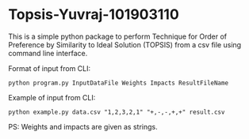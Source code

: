 # Topsis-Yuvraj-101903110
This is a simple python package to perform Technique for Order of Preference by Similarity to Ideal Solution (TOPSIS) from a csv file using command line interface.

Format of input from CLI:

```python program.py InputDataFile Weights Impacts ResultFileName```
  
Example of input from CLI:
  
```python example.py data.csv "1,2,3,2,1" "+,-,-,+,+" result.csv```

PS: Weights and impacts are given as strings.
